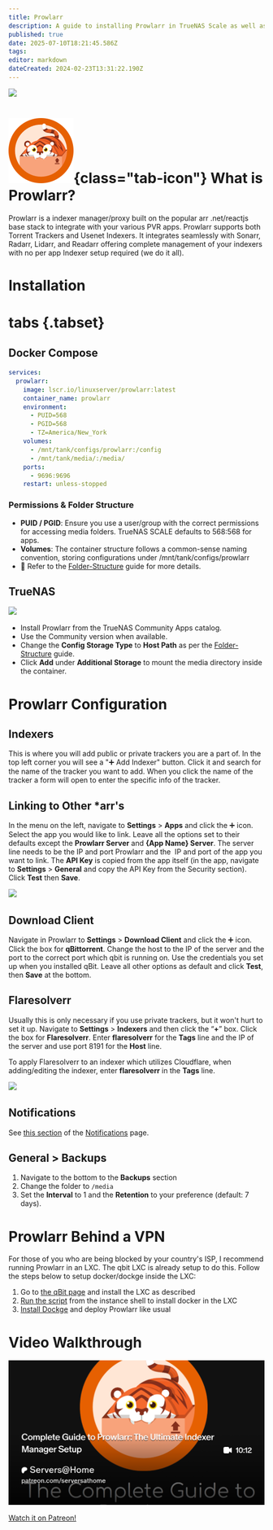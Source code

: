 ```yaml
---
title: Prowlarr
description: A guide to installing Prowlarr in TrueNAS Scale as well as docker via compose
published: true
date: 2025-07-10T18:21:45.586Z
tags: 
editor: markdown
dateCreated: 2024-02-23T13:31:22.190Z
---
```


![](https://wiki.hydrology.cc/prowlarr.png)

# ![](/prowlarr.png){class="tab-icon"} What is Prowlarr?

Prowlarr is a indexer manager/proxy built on the popular arr .net/reactjs base stack to integrate with your various PVR apps. Prowlarr supports both Torrent Trackers and Usenet Indexers. It integrates seamlessly with Sonarr, Radarr, Lidarr, and Readarr offering complete management of your indexers with no per app Indexer setup required (we do it all).
# Installation
# tabs {.tabset}
## Docker Compose

```yaml
services:
  prowlarr:
    image: lscr.io/linuxserver/prowlarr:latest
    container_name: prowlarr
    environment:
      - PUID=568
      - PGID=568
      - TZ=America/New_York
    volumes:
      - /mnt/tank/configs/prowlarr:/config
      - /mnt/tank/media/:/media/
    ports:
      - 9696:9696
    restart: unless-stopped
```
### Permissions & Folder Structure
- **PUID / PGID**: Ensure you use a user/group with the correct permissions for accessing media folders. TrueNAS SCALE defaults to 568:568 for apps.
- **Volumes**: The container structure follows a common-sense naming convention, storing configurations under /mnt/tank/configs/prowlarr
- 📌 Refer to the [Folder-Structure](/Folder-Structure) guide for more details.

## TrueNAS

![](https://wiki.hydrology.cc/screenshot_from_2023-12-11_07-04-19.png)
- Install Prowlarr from the TrueNAS Community Apps catalog.
- Use the Community version when available.
- Change the **Config Storage Type** to **Host Path** as per the [Folder-Structure](/Folder-Structure) guide.
 - Click **Add** under **Additional Storage** to mount the media directory inside the container.

# Prowlarr Configuration

## Indexers

This is where you will add public or private trackers you are a part of. In the top left corner you will see a "➕ Add Indexer" button. Click it and search for the name of the tracker you want to add. When you click the name of the tracker a form will open to enter the specific info of the tracker. 

## Linking to Other \*arr's

In the menu on the left, navigate to **Settings** > **Apps** and click the ➕ icon. Select the app you would like to link. Leave all the options set to their defaults except the **Prowlarr Server** and **{App Name} Server**. The server line needs to be the IP and port Prowlarr and the  IP and port of the app you want to link. The **API Key** is copied from the app itself (in the app, navigate to **Settings** > **General** and copy the API Key from the Security section). Click **Test** then **Save**. 

![](https://wiki.hydrology.cc/screenshot_from_2023-12-14_14-28-39.png)

## Download Client

Navigate in Prowlarr to **Settings** > **Download Client** and click the ➕ icon. Click the box for **qBittorrent**. Change the host to the IP of the server and the port to the correct port which qbit is running on. Use the credentials you set up when you installed qBit. Leave all other options as default and click **Test**, then **Save** at the bottom.

## Flaresolverr

Usually this is only necessary if you use private trackers, but it won't hurt to set it up. Navigate to **Settings** > **Indexers** and then click the “**+**” box. Click the box for **Flaresolverr**. Enter **flaresolverr** for the **Tags** line and the IP of the server and use port 8191 for the **Host** line.

To apply Flaresolverr to an indexer which utilizes Cloudflare, when adding/editing the indexer, enter **flaresolverr** in the **Tags** line.

![](https://wiki.hydrology.cc/screenshot_from_2023-12-14_22-57-44.png)

## Notifications

See [this section](https://wiki.serversatho.me/en/Notifications#radarrsonarrprowlarr) of the [Notifications](https://wiki.serversatho.me/Notifications) page.

## General > Backups

1. Navigate to the bottom to the **Backups** section 
1. Change the folder to `/media`
1. Set the **Interval** to 1 and the **Retention** to your preference (default: 7 days).

# Prowlarr Behind a VPN

For those of you who are being blocked by your country's ISP, I recommend running Prowlarr in an LXC. The qbit LXC is already setup to do this. Follow the steps below to setup docker/dockge inside the LXC:
1. Go to [the qBit page](https://wiki.serversatho.me/en/qBittorrent#prerequisites) and install the LXC as described
1. [Run the script](https://wiki.serversatho.me/en/Docker#official-docker-script) from the instance shell to install docker in the LXC
1. [Install Dockge](/Dockge) and deploy Prowlarr like usual

# Video Walkthrough

![](/2025-01-30-complete-guide-to-prowlarr-the--promo-card.png)

[Watch it on Patreon!](https://www.patreon.com/posts/complete-guide-121131077?utm_medium=clipboard_copy&utm_source=copyLink&utm_campaign=postshare_creator&utm_content=join_link)